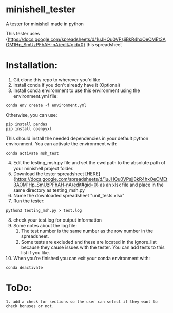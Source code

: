 # minishell_tester
A tester for minishell made in python

This tester uses {https://docs.google.com/spreadsheets/d/1uJHQu0VPsjjBkR4hxOeCMEt3AOM1Hp_SmUzPFhAH-nA/edit#gid=0} this spreadsheet 

# Installation:

1. Git clone this repo to wherever you'd like
2. Install conda if you don't already have it (Optional)
3. Install conda environment to use this environment using the environment.yml file:

```
conda env create -f environment.yml
```

Otherwise, you can use:

```
pip install pandas
pip install openpyxl
```

This should install the needed dependencies in your default python environment.
You can activate the environment with:

```
conda activate msh_test
```

4. Edit the testing_msh.py file and set the cwd path to the absolute path of your minishell project folder.
5. Download the tester spreadsheet [HERE]{https://docs.google.com/spreadsheets/d/1uJHQu0VPsjjBkR4hxOeCMEt3AOM1Hp_SmUzPFhAH-nA/edit#gid=0} as an xlsx file and place in the same directory as testing_msh.py
6. Name the downloaded spreadsheet "unit_tests.xlsx"
7. Run the tester:

```
python3 testing_msh.py > test.log
```

8. check your test.log for output information
9. Some notes about the log file:
	1. The test number is the same number as the row number in the spreadsheet.
	2. Some tests are excluded and these are located in the ignore_list because they cause issues with the tester. You can add tests to this list if you like.
10. When you're finished you can exit your conda environment with:

```
conda deactivate
```

# ToDo:
	1. add a check for sections so the user can select if they want to check bonuses or not.
